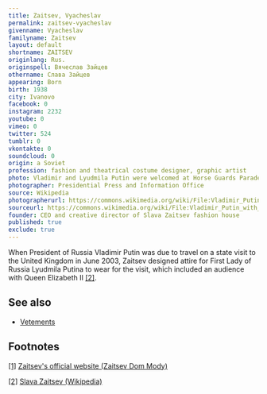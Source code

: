 ```yaml
---
title: Zaitsev, Vyacheslav
permalink: zaitsev-vyacheslav
givenname: Vyacheslav
familyname: Zaitsev
layout: default
shortname: ZAITSEV
originlang: Rus.
originspell: Вячеслав Зайцев
othername: Слава Зайцев
appearing: Born
birth: 1938
city: Ivanovo
facebook: 0
instagram: 2232
youtube: 0
vimeo: 0
twitter: 524
tumblr: 0
vkontakte: 0
soundcloud: 0
origin: a Soviet
profession: fashion and theatrical costume designer, graphic artist
photo: Vladimir and Lyudmila Putin were welcomed at Horse Guards Parade by HM Queen Elizabeth II and Prince Phillip, the Duke of Edinburgh
photographer: Presidential Press and Information Office
source: Wikipedia
photographerurl: https://commons.wikimedia.org/wiki/File:Vladimir_Putin_with_Queen_Elizabeth_II-3.jpg
sourceurl: https://commons.wikimedia.org/wiki/File:Vladimir_Putin_with_Queen_Elizabeth_II-3.jpg
founder: CEO and creative director of Slava Zaitsev fashion house
published: true
exclude: true
---
```




When President of Russia Vladimir Putin was due to travel on a state visit to the United Kingdom in June 2003, Zaitsev designed attire for First Lady of Russia Lyudmila Putina to wear for the visit, which included an audience with Queen Elizabeth II <span id="a2">[\[2\]](#f2)</span>.

## See also

+ [Vetements](vetements)

## Footnotes

[[1]](#a1) <span id="f1"></span> [Zaitsev's official website (Zaitsev Dom Mody)](http://www.zaitsev.info/)

[[2]](#a2) <span id="f2"></span> [Slava Zaitsev (Wikipedia)](https://en.wikipedia.org/wiki/Slava_Zaitsev)
